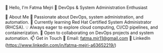 👋 Hello, I'm Fatma Mejri
🚀 DevOps & System Administration Enthusiast

🌟 About Me
👀 Passionate about DevOps, system administration, and automation.
🌱 Currently learning Red Hat Certified System Administrator (RHCSA).
💡 Always eager to explore cloud computing, CI/CD pipelines, and containerization.
💞️ Open to collaborating on DevOps projects and system automation.
📫 Get in Touch
📩 Email: fatma.mjr11@gmail.com
🔗 LinkedIn (https://www.linkedin.com/in/fatma-mejri-a63652219/)

<!---  
FatmaMejri1/FatmaMejri1 is a ✨ special ✨ repository because its `README.md` (this file) appears on your GitHub profile.  
You can click the Preview link to take a look at your changes.  
--->
